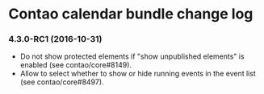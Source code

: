 # Contao calendar bundle change log

### 4.3.0-RC1 (2016-10-31)

 * Do not show protected elements if "show unpublished elements" is enabled (see contao/core#8149).
 * Allow to select whether to show or hide running events in the event list (see contao/core#8497).
